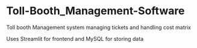 # Toll-Booth_Management-Software
Toll booth Management system managing tickets and handling cost matrix

Uses Streamlit for frontend and MySQL for storing data
